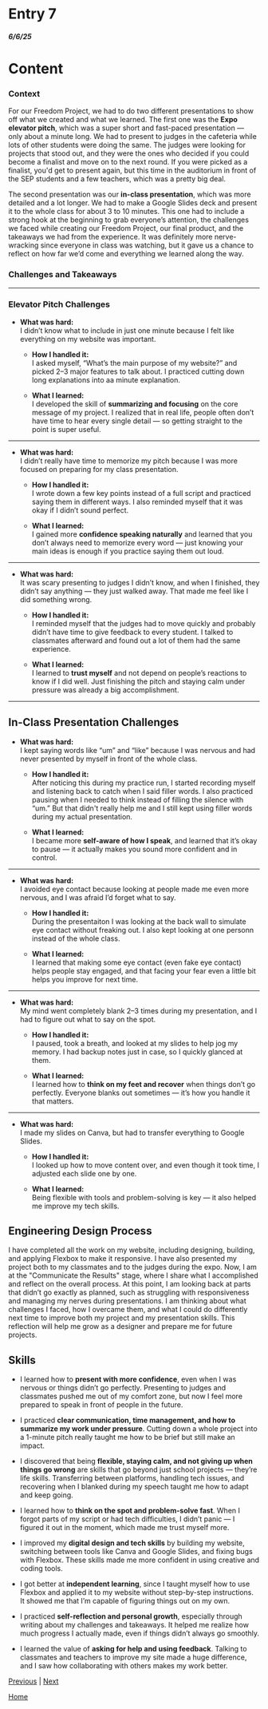 # Entry 7
##### 6/6/25

# Content

### Context 
For our Freedom Project, we had to do two different presentations to show off what we created and what we learned. The first one was the **Expo elevator pitch**, which was a super short and fast-paced presentation — only about a minute long. We had to present to judges in the cafeteria while lots of other students were doing the same. The judges were looking for projects that stood out, and they were the ones who decided if you could become a finalist and move on to the next round. If you were picked as a finalist, you'd get to present again, but this time in the auditorium in front of the SEP students and a few teachers, which was a pretty big deal.

The second presentation was our **in-class presentation**, which was more detailed and a lot longer. We had to make a Google Slides deck and present it to the whole class for about 3 to 10 minutes. This one had to include a strong hook at the beginning to grab everyone’s attention, the challenges we faced while creating our Freedom Project, our final product, and the takeaways we had from the experience. It was definitely more nerve-wracking since everyone in class was watching, but it gave us a chance to reflect on how far we’d come and everything we learned along the way.


### Challenges and Takeaways

---

###  Elevator Pitch Challenges

- **What was hard:**  
I didn’t know what to include in just one minute because I felt like everything on my website was important.

  - **How I handled it:**  
    I asked myself, “What’s the main purpose of my website?” and picked 2–3 major features to talk about. I practiced cutting down long explanations into aa minute explanation.

  - **What I learned:**  
I developed the skill of **summarizing and focusing** on the core message of my project. I realized that in real life, people often don’t have time to hear every single detail — so getting straight to the point is super useful.

---

- **What was hard:**  
I didn’t really have time to memorize my pitch because I was more focused on preparing for my class presentation.

  - **How I handled it:**  
I wrote down a few key points instead of a full script and practiced saying them in different ways. I also reminded myself that it was okay if I didn’t sound perfect.

  - **What I learned:**  
    I gained more **confidence speaking naturally** and learned that you don’t always need to memorize every word — just knowing your main ideas is enough if you practice saying them out loud.

---

- **What was hard:**  
It was scary presenting to judges I didn’t know, and when I finished, they didn’t say anything — they just walked away. That made me feel like I did something wrong.

  - **How I handled it:**  
I reminded myself that the judges had to move quickly and probably didn’t have time to give feedback to every student. I talked to classmates afterward and found out a lot of them had the same experience.

  - **What I learned:**  
   I learned to **trust myself** and not depend on people’s reactions to know if I did well. Just finishing the pitch and staying calm under pressure was already a big accomplishment.


---

##  In-Class Presentation Challenges

- **What was hard:**  
I kept saying words like “um” and “like” because I was nervous and had never presented by myself in front of the whole class.

  - **How I handled it:**  
   After noticing this during my practice run, I started recording myself and listening back to catch when I said filler words. I also practiced pausing when I needed to think instead of filling the silence with “um.” But that didn't really help me and I still kept using filler words during my actual presentation. 

  - **What I learned:**  
   I became more **self-aware of how I speak**, and learned that it’s okay to pause — it actually makes you sound more confident and in control.

---

- **What was hard:**  
 I avoided eye contact because looking at people made me even more nervous, and I was afraid I’d forget what to say.

  - **How I handled it:**  
During the presentaiton I was looking at the back wall to simulate eye contact without freaking out. I also kept looking at one personn instead of the whole class. 

  - **What I learned:**  
    I learned that making some eye contact (even fake eye contact) helps people stay engaged, and that facing your fear even a little bit helps you improve for next time.
    
---

- **What was hard:**  
  My mind went completely blank 2–3 times during my presentation, and I had to figure out what to say on the spot.

  - **How I handled it:**  
     I paused, took a breath, and looked at my slides to help jog my memory. I had backup notes just in case, so I quickly glanced at them.

  - **What I learned:**  
     I learned how to **think on my feet and recover** when things don’t go perfectly. Everyone blanks out sometimes — it’s how you handle it that matters.

---

- **What was hard:**  
  I made my slides on Canva, but had to transfer everything to Google Slides.

  - **How I handled it:**  
    I looked up how to move content over, and even though it took time, I adjusted each slide one by one.

  - **What I learned:**  
    Being flexible with tools and problem-solving is key — it also helped me improve my tech skills.


## Engineering Design Process

I have completed all the work on my website, including designing, building, and applying Flexbox to make it responsive. I have also presented my project both to my classmates and to the judges during the expo. Now, I am at the "Communicate the Results" stage, where I share what I accomplished and reflect on the overall process. At this point, I am looking back at parts that didn’t go exactly as planned, such as struggling with responsiveness and managing my nerves during presentations. I am thinking about what challenges I faced, how I overcame them, and what I could do differently next time to improve both my project and my presentation skills. This reflection will help me grow as a designer and prepare me for future projects.


## Skills

- I learned how to **present with more confidence**, even when I was nervous or things didn’t go perfectly. Presenting to judges and classmates pushed me out of my comfort zone, but now I feel more prepared to speak in front of people in the future.

- I practiced **clear communication, time management, and how to summarize my work under pressure**. Cutting down a whole project into a 1-minute pitch really taught me how to be brief but still make an impact.

- I discovered that being **flexible, staying calm, and not giving up when things go wrong** are skills that go beyond just school projects — they’re life skills. Transferring between platforms, handling tech issues, and recovering when I blanked during my speech taught me how to adapt and keep going.

- I learned how to **think on the spot and problem-solve fast**. When I forgot parts of my script or had tech difficulties, I didn’t panic — I figured it out in the moment, which made me trust myself more.

- I improved my **digital design and tech skills** by building my website, switching between tools like Canva and Google Slides, and fixing bugs with Flexbox. These skills made me more confident in using creative and coding tools.

- I got better at **independent learning**, since I taught myself how to use Flexbox and applied it to my website without step-by-step instructions. It showed me that I’m capable of figuring things out on my own.

- I practiced **self-reflection and personal growth**, especially through writing about my challenges and takeaways. It helped me realize how much progress I actually made, even if things didn’t always go smoothly.

- I learned the value of **asking for help and using feedback**. Talking to classmates and teachers to improve my site made a huge difference, and I saw how collaborating with others makes my work better.



[Previous](entry06.md) | [Next](entry08.md)

[Home](../README.md)
